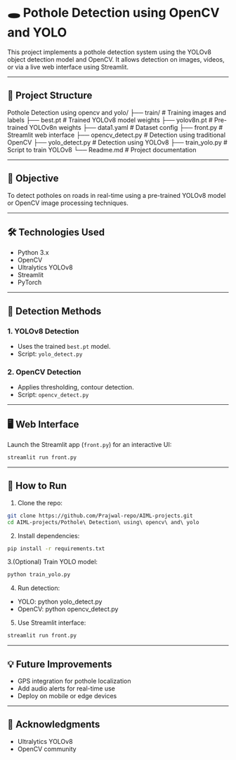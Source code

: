 # 🕳️ Pothole Detection using OpenCV and YOLO

This project implements a pothole detection system using the YOLOv8 object detection model and OpenCV. It allows detection on images, videos, or via a live web interface using Streamlit.

---

## 📁 Project Structure

Pothole Detection using opencv and yolo/ 
├── train/              # Training images and labels 
├── best.pt             # Trained YOLOv8 model weights 
├── yolov8n.pt          # Pre-trained YOLOv8n weights 
├── data1.yaml          # Dataset config 
├── front.py            # Streamlit web interface 
├── opencv_detect.py    # Detection using traditional OpenCV 
├── yolo_detect.py      # Detection using YOLOv8 
├── train_yolo.py       # Script to train YOLOv8 
└── Readme.md           # Project documentation

---

## 🎯 Objective

To detect potholes on roads in real-time using a pre-trained YOLOv8 model or OpenCV image processing techniques.

---

## 🛠️ Technologies Used

- Python 3.x  
- OpenCV  
- Ultralytics YOLOv8  
- Streamlit  
- PyTorch  

---

## 🧪 Detection Methods

### 1. YOLOv8 Detection
- Uses the trained `best.pt` model.
- Script: `yolo_detect.py`

### 2. OpenCV Detection
- Applies thresholding, contour detection.
- Script: `opencv_detect.py`

---

## 🖥️ Web Interface

Launch the Streamlit app (`front.py`) for an interactive UI:
```bash
streamlit run front.py
```

---

## 🚀 How to Run

1. Clone the repo:

```bash
git clone https://github.com/Prajwal-repo/AIML-projects.git
cd AIML-projects/Pothole\ Detection\ using\ opencv\ and\ yolo
```

2. Install dependencies:

```bash
pip install -r requirements.txt
```

3.(Optional) Train YOLO model:

```bash
python train_yolo.py
```

4. Run detection:

- YOLO: python yolo_detect.py
- OpenCV: python opencv_detect.py

5. Use Streamlit interface:

```bash
streamlit run front.py
```
---

## 💡 Future Improvements

- GPS integration for pothole localization
- Add audio alerts for real-time use
- Deploy on mobile or edge devices

---

## 🙌 Acknowledgments

- Ultralytics YOLOv8
- OpenCV community

